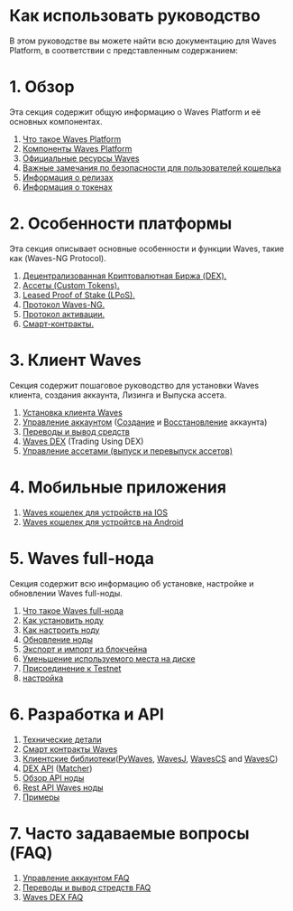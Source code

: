 # Как использовать руководство

В этом руководстве вы можете найти всю документацию для Waves Platform, в соответствии с представленным содержанием:

# 1. Обзор

Эта секция содержит общую информацию о Waves Platform и её основных компонентах.

1. [Что такое Waves Platform]()
2. [Компоненты Waves Platform](/ru/overview/platform-components.md)
3. [Официальные ресурсы Waves](/ru/overview/waves-official-resources.md)
4. [Важные замечания по безопасности для пользователей кошелька](/ru/overview/security-notes.md)
5. [Информация о релизах](/ru/overview/waves-releases.md)
6. [Информация о токенах](/ru/overview/waves-tokens.md)

# 2. Особенности платформы

Эта секция описывает основные особенности и функции Waves, такие как \(Waves-NG Protocol\).

1. [Децентрализованная Криптовалютная Биржа \(DEX\).](/ru/platform-features/decentralized-cryptocurrency-exchange-dex.md)
2. [Ассеты \(Custom Tokens\).](/ru/platform-features/assets-custom-tokens.md)
3. [Leased Proof of Stake \(LPoS\).](/ru/platform-features/leased-proof-of-stake-lpos.md)
4. [Протокол Waves-NG.](/ru/platform-features/waves-ng-protocol.md)
5. [Протокол активации.](/ru/platform-features/activation-protocol.md)
6. [Смарт-контракты.](/ru/platform-features/smart-contracts.md)

# 3. Клиент Waves

Секция содержит пошаговое руководство для установки Waves клиента, создания аккаунта, Лизинга и Выпуска ассета.

1. [Установка клиента Waves](/en/waves-client/install-waves-client.md)
2. [Управление аккаунтом](/en/waves-client/account-management.md) \([Создание](/en/waves-client/account-management/creating-an-account.md) и [Восстановление](/en/waves-client/account-management/restore-an-account.md) аккаунта\)
3. [Переводы и вывод средств](/en/waves-client/wallet-management.md)
4. [Waves DEX](/en/waves-client/waves-dex.md) \(Trading Using DEX\)
5. [Управление ассетами \(выпуск и перевыпуск ассетов\)](/en/waves-client/assets-management.md)

# 4. Мобильные приложения

1. [Waves кошелек для устройств на IOS](/en/mobile-apps/iOS.md)
2. [Waves кошелек для устройтсв на Android](/en/mobile-apps/android.md)

# 5. Waves full-нода

Секция содержит всю информацию об установке, настройке и обновлении Waves full-ноды.

1. [Что такое Waves full-нода](/en/waves-full-node/what-is-a-full-node.md)
2. [Как установить ноду](/en/waves-full-node/how-to-install-a-node/how-to-install-a-node.md)
3. [Как настроить ноду](/en/waves-full-node/how-to-configure-a-node.md)
4. [Обновление ноды](/en/waves-full-node/upgrading.md)
5. [Экспорт и импорт из блокчейна](/en/waves-full-node/export-and-import-from-the-blockchain.md)
6. [Уменьшение используемого места на диске](/en/waves-full-node/reducing-disk-space-usage.md)
7. [Присоединение к Testnet](/en/waves-full-node/joining-testnet.md)
8. [настройка](/en/waves-full-node/configuration.md)

# 6. Разработка и API

1. [Технические детали](/en/technical-details/technical-details.md)
2. [Смарт контракты Waves](/en/technical-details/waves-contracts-language-description.md)
3. [Клиентские библиотеки](/en/development-and-api/client-libraries.md)\([PyWaves](/en/development-and-api/client-libraries/pywaves.md), [WavesJ](/en/development-and-api/client-libraries/wavesj.md), [WavesCS](/en/development-and-api/client-libraries/wavescs.md) and [WavesC](/en/development-and-api/client-libraries/waves-c.md)\)
4. [DEX API](/en/development-and-api/dex-api.md) \([Matcher](/en/development-and-api/dex-api/matcher.md)\)
5. [Обзор API ноды](https://legacy.gitbook.com/book/waves-platform/wavesdocs/edit#)
6. [Rest API Waves ноды](/en/development-and-api/waves-node-rest-api.md)
7. [Примеры](/en/development-and-api/examples.md)

# 7. Часто задаваемые вопросы \(FAQ\)

1. [Управление аккаунтом FAQ](/en/frequently-asked-questions-faq/account-management-faq.md)
2. [Переводы и вывод стредств FAQ](/en/frequently-asked-questions-faq/transfers-and-gateways-faq.md)
3. [Waves DEX FAQ](/en/frequently-asked-questions-faq/waves-dex-faq.md)


